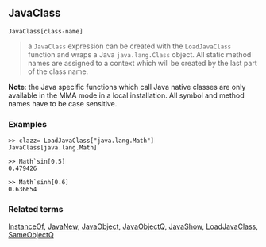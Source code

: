 ## JavaClass

```
JavaClass[class-name]
```

> a `JavaClass` expression can be created with the `LoadJavaClass` function and wraps a Java `java.lang.Class` object. All static method names are assigned to a context which will be created by the last part of the class name. 

**Note**: the Java specific functions which call Java native classes are only available in the MMA mode in a local installation. All symbol and method names have to be case sensitive.

### Examples

```
>> clazz= LoadJavaClass["java.lang.Math"]
JavaClass[java.lang.Math]

>> Math`sin[0.5]
0.479426

>> Math`sinh[0.6]
0.636654
```
 

### Related terms
[InstanceOf](InstanceOf.md), [JavaNew](JavaNew.md), [JavaObject](JavaObject.md), [JavaObjectQ](JavaObjectQ.md), [JavaShow](JavaShow.md), [LoadJavaClass](LoadJavaClass.md), [SameObjectQ](SameObjectQ.md)